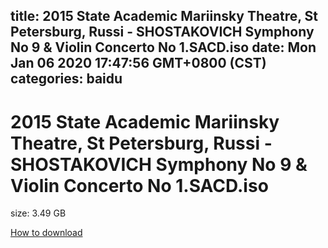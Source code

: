 
title: 2015 State Academic Mariinsky Theatre, St Petersburg, Russi - SHOSTAKOVICH Symphony No 9 & Violin Concerto No 1.SACD.iso
date: Mon Jan 06 2020 17:47:56 GMT+0800 (CST)    
categories: baidu
---

# 2015 State Academic Mariinsky Theatre, St Petersburg, Russi - SHOSTAKOVICH Symphony No 9 & Violin Concerto No 1.SACD.iso
size: 3.49 GB
 
 

[How to download](https://bpcam.bemobtrk.com/go/2ceec3aa-1ca2-46d6-b9ff-aaa5c184517c?jno=1406)